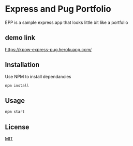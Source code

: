 # Express and Pug Portfolio

EPP is a sample express app that looks little bit like a portfolio

## demo link
https://kpow-express-pug.herokuapp.com/

## Installation

Use NPM to install dependancies

```bash
npm install
```

## Usage

```bash
npm start
```

## License
[MIT](https://choosealicense.com/licenses/mit/)